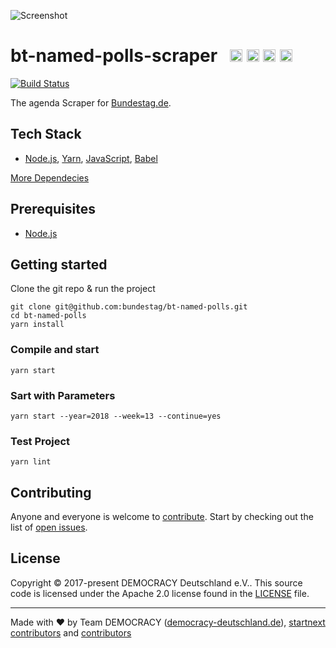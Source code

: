 ![Screenshot](https://github.com/demokratie-live/democracy-assets/blob/master/images/forfb2.png)

# bt-named-polls-scraper &nbsp; <a href="https://github.com/kriasoft/nodejs-api-starter/stargazers" target="_blank"><img src="https://img.shields.io/github/stars/bundestag/bt-named-polls.svg?style=social&label=Star&maxAge=3600" height="20"/></a> <a href="https://twitter.com/democracy_de" target="_blank"><img src="https://img.shields.io/twitter/follow/democracy_de.svg?style=social&label=Follow&maxAge=3600" height="20"/></a> <a href="https://www.facebook.com/democracygermany/" target="_blank"><img src="https://github.com/demokratie-live/democracy-assets/blob/master/docu/facebook.png" height="20"/></a> <a href="https://discord.gg/Pdu3ZEV" target="_blank"><img src="https://github.com/demokratie-live/democracy-assets/blob/master/docu/discord.png" height="20"/></a>

[![Build Status](https://travis-ci.org/bundestag/bt-named-polls.svg?branch=master)](https://travis-ci.org/bundestag/bt-named-polls)

The agenda Scraper for <a href="https://www.bundestag.de">Bundestag.de</a>.

## Tech Stack

- [Node.js][node], [Yarn][yarn], [JavaScript][js], [Babel][babel]

[More Dependecies](https://github.com/bundestag/bt-named-polls/network/dependencies)

## Prerequisites

- [Node.js][node]

## Getting started

Clone the git repo & run the project

```
git clone git@github.com:bundestag/bt-named-polls.git
cd bt-named-polls
yarn install
```

### Compile and start

```
yarn start
```

### Sart with Parameters

```
yarn start --year=2018 --week=13 --continue=yes
```

### Test Project

```
yarn lint
```

## Contributing

Anyone and everyone is welcome to [contribute](CONTRIBUTING.md). Start by checking out the list of
[open issues](https://github.com/bundestag/bt-named-polls/issues).

## License

Copyright © 2017-present DEMOCRACY Deutschland e.V.. This source code is licensed under the Apache 2.0 license found in the
[LICENSE](https://github.com/bundestag/bt-named-polls/blob/master/LICENSE) file.

---

Made with ♥ by Team DEMOCRACY ([democracy-deutschland.de](https://www.democracy-deutschland.de)), [startnext contributors](https://www.startnext.com/democracy/unterstuetzer/) and [contributors](https://github.com/bundestag/bt-named-polls/graphs/contributors)

[node]: https://nodejs.org
[yarn]: https://yarnpkg.com
[js]: https://developer.mozilla.org/docs/Web/JavaScript
[babel]: http://babeljs.io/
